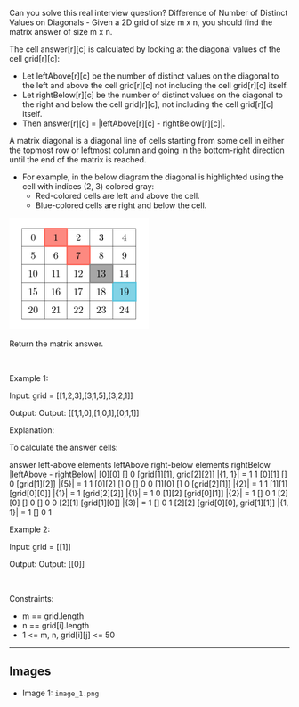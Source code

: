 Can you solve this real interview question? Difference of Number of Distinct Values on Diagonals - Given a 2D grid of size m x n, you should find the matrix answer of size m x n.

The cell answer[r][c] is calculated by looking at the diagonal values of the cell grid[r][c]:

 * Let leftAbove[r][c] be the number of distinct values on the diagonal to the left and above the cell grid[r][c] not including the cell grid[r][c] itself.
 * Let rightBelow[r][c] be the number of distinct values on the diagonal to the right and below the cell grid[r][c], not including the cell grid[r][c] itself.
 * Then answer[r][c] = |leftAbove[r][c] - rightBelow[r][c]|.

A matrix diagonal is a diagonal line of cells starting from some cell in either the topmost row or leftmost column and going in the bottom-right direction until the end of the matrix is reached.

 * For example, in the below diagram the diagonal is highlighted using the cell with indices (2, 3) colored gray:
   * Red-colored cells are left and above the cell.
   * Blue-colored cells are right and below the cell.

![Example 1](./image_1.png)

Return the matrix answer.

 

Example 1:

Input: grid = [[1,2,3],[3,1,5],[3,2,1]]

Output: Output: [[1,1,0],[1,0,1],[0,1,1]]

Explanation:

To calculate the answer cells:

answer left-above elements leftAbove right-below elements rightBelow |leftAbove - rightBelow| [0][0] [] 0 [grid[1][1], grid[2][2]] |{1, 1}| = 1 1 [0][1] [] 0 [grid[1][2]] |{5}| = 1 1 [0][2] [] 0 [] 0 0 [1][0] [] 0 [grid[2][1]] |{2}| = 1 1 [1][1] [grid[0][0]] |{1}| = 1 [grid[2][2]] |{1}| = 1 0 [1][2] [grid[0][1]] |{2}| = 1 [] 0 1 [2][0] [] 0 [] 0 0 [2][1] [grid[1][0]] |{3}| = 1 [] 0 1 [2][2] [grid[0][0], grid[1][1]] |{1, 1}| = 1 [] 0 1

Example 2:

Input: grid = [[1]]

Output: Output: [[0]]

 

Constraints:

 * m == grid.length
 * n == grid[i].length
 * 1 <= m, n, grid[i][j] <= 50

---

## Images

- Image 1: `image_1.png`

